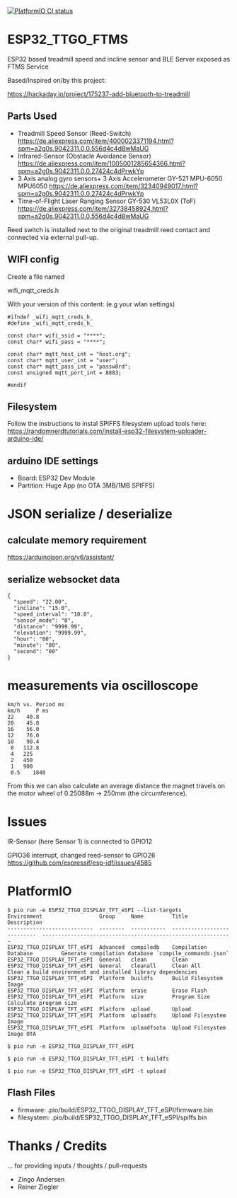 [![PlatformIO CI status](https://github.com/lefty01/ESP32_TTGO_FTMS/actions/workflows/platformio-ci.yml/badge.svg)](https://github.com/lefty01/ESP32_TTGO_FTMS/actions/workflows/platformio-ci.yml)



# ESP32_TTGO_FTMS
ESP32 based treadmill speed and incline sensor and BLE Server exposed as FTMS Service

Based/Inspired on/by this project:

https://hackaday.io/project/175237-add-bluetooth-to-treadmill


## Parts Used
* Treadmill Speed Sensor (Reed-Switch)
  https://de.aliexpress.com/item/4000023371194.html?spm=a2g0s.9042311.0.0.556d4c4d8wMaUG
* Infrared-Sensor (Obstacle Avoidance Sensor)
  https://de.aliexpress.com/item/1005001285654366.html?spm=a2g0s.9042311.0.0.27424c4dPrwkYp
* 3 Axis analog gyro sensors+ 3 Axis Accelerometer GY-521 MPU-6050 MPU6050
  https://de.aliexpress.com/item/32340949017.html?spm=a2g0s.9042311.0.0.27424c4dPrwkYp
* Time-of-Flight Laser Ranging Sensor GY-530 VL53L0X (ToF)
  https://de.aliexpress.com/item/32738458924.html?spm=a2g0s.9042311.0.0.556d4c4d8wMaUG

Reed switch is installed next to the original treadmill reed contact and connected via external pull-up.

## WIFI config
Create a file named

wifi_mqtt_creds.h

With your version of this content: (e.g your wlan settings)
```
#ifndef _wifi_mqtt_creds_h_
#define _wifi_mqtt_creds_h_

const char* wifi_ssid = "****";
const char* wifi_pass = "****";

const char* mqtt_host_int = "host.org";
const char* mqtt_user_int = "user";
const char* mqtt_pass_int = "passw0rd";
const unsigned mqtt_port_int = 8883;

#endif
```

## Filesystem

Follow the instructions to instal SPIFFS filesystem upload tools here:
https://randomnerdtutorials.com/install-esp32-filesystem-uploader-arduino-ide/

## arduino IDE settings
* Board: ESP32 Dev Module
* Partition: Huge App (no OTA 3MB/1MB SPIFFS)

# JSON serialize / deserialize
## calculate memory requirement
https://arduinojson.org/v6/assistant/

## serialize websocket data
```
{
  "speed": "22.00",
  "incline": "15.0",
  "speed_interval": "10.0",
  "sensor_mode": "0",
  "distance": "9999.99",
  "elevation": "9999.99",
  "hour": "00",
  "minute": "00",
  "second": "00"
}
```

# measurements via oscilloscope
```
km/h vs. Period ms
km/h 	 P ms
22	  40.8
20	  45.0
16	  56.0
12	  76.0
10	  90.4
 8	 112.8
 4	 225
 2	 450
 1	 900
 0.5	1840
```

From this we can also calculate an average distance the magnet travels on the motor wheel of 0.25088m -> 250mm (the circumference).


# Issues
IR-Sensor (here Sensor 1) is connected to GPIO12

GPIO36 interrupt, changed reed-sensor to GPIO26
https://github.com/espressif/esp-idf/issues/4585


# PlatformIO

```
$ pio run -e ESP32_TTGO_DISPLAY_TFT_eSPI --list-targets
Environment                  Group     Name         Title                        Description
---------------------------  --------  -----------  ---------------------------  ------------------------------------------------------------
ESP32_TTGO_DISPLAY_TFT_eSPI  Advanced  compiledb    Compilation Database         Generate compilation database `compile_commands.json`
ESP32_TTGO_DISPLAY_TFT_eSPI  General   clean        Clean
ESP32_TTGO_DISPLAY_TFT_eSPI  General   cleanall     Clean All                    Clean a build environment and installed library dependencies
ESP32_TTGO_DISPLAY_TFT_eSPI  Platform  buildfs      Build Filesystem Image
ESP32_TTGO_DISPLAY_TFT_eSPI  Platform  erase        Erase Flash
ESP32_TTGO_DISPLAY_TFT_eSPI  Platform  size         Program Size                 Calculate program size
ESP32_TTGO_DISPLAY_TFT_eSPI  Platform  upload       Upload
ESP32_TTGO_DISPLAY_TFT_eSPI  Platform  uploadfs     Upload Filesystem Image
ESP32_TTGO_DISPLAY_TFT_eSPI  Platform  uploadfsota  Upload Filesystem Image OTA
```

```
$ pio run -e ESP32_TTGO_DISPLAY_TFT_eSPI
```

```
$ pio run -e ESP32_TTGO_DISPLAY_TFT_eSPI -t buildfs
```

```
$ pio run -e ESP32_TTGO_DISPLAY_TFT_eSPI -t upload
```


## Flash Files
* firmware:   .pio/build/ESP32_TTGO_DISPLAY_TFT_eSPI/firmware.bin
* filesystem: .pio/build/ESP32_TTGO_DISPLAY_TFT_eSPI/spiffs.bin



# Thanks / Credits
... for providing inputs / thoughts / pull-requests
* Zingo Andersen
* Reiner Ziegler
